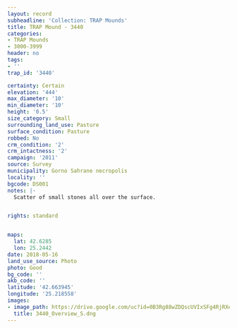 ```yaml
---
layout: record
subheadline: 'Collection: TRAP Mounds'
title: TRAP Mound - 3440
categories:
- TRAP Mounds
- 3000-3999
header: no
tags:
- ''
trap_id: '3440'

certainty: Certain
elevation: '444'
max_diameter: '10'
min_diameter: '10'
height: '0.5'
size_category: Small
surrounding_land_use: Pasture
surface_condition: Pasture
robbed: No
crm_condition: '2'
crm_intactness: '2'
campaign: '2011'
source: Survey
municipality: Gorno Sahrane necropolis
locality: ''
bgcode: DS001
notes: |-
  Scatter of small stones all over the surface.


rights: standard


maps:
  lat: 42.6285
  lon: 25.2442
date: 2018-05-16
land_use_source: Photo
photo: Good
bg_code: ''
akb_code: ''
latitude: '42.663945'
longitude: '25.218558'
images:
- image_path: https://drive.google.com/uc?id=0B3Rg88wZDQscUVIxSFg4RjRXeXc
  title: 3440_Overview_S.dng
---
```

